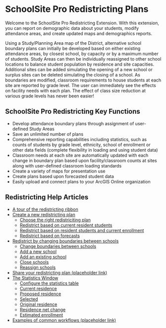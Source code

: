 
# SchoolSite Pro Redistricting Plans
Welcome to the SchoolSite Pro Redistricting Extension. With this extension, you can report on demographic data about your students, modify attendance areas, and create updated maps and demographics reports.

Using a Study/Planning Area map of the District, alternative school boundary plans can initially be developed based on either existing attendance areas, by closest school, by capacity or by a maximum number of students. Study Areas can then be individually reassigned to other school locations to balance student population by residence and site capacities. Additional sites can be added simulating the opening of a new school or surplus sites can be deleted simulating the closing of a school. As boundaries are modified, classroom requirements to house students at each site are reported by grade level. The user can immediately see the effects on facility needs with each plan. The effect of class size reduction at various grade levels has never been easier!

## SchoolSite Pro Redistricting Key Functions
* Develop attendance boundary plans through assignment of user-defined Study Areas
* Save an unlimited number of plans
* Comprehensive reporting capabilities including statistics, such as counts of students by grade level, ethnicity, school of enrollment or other data fields (complete flexibility in loading and using student data)
* Classroom needs at each site are automatically updated with each change in boundary plan based upon facility/classroom counts at sites along with user-defined classroom loading standards
* Create a variety of maps for presentation use
* Create plans based upon forecasted student data
* Easily upload and connect plans to your ArcGIS Online organization

## Redistricting Help Articles
- [A tour of the redistricting ribbon](briefTour.md)
- [Create a new redistricting plan](createPlan/index.md)
  - [Choose the right redistriciting plan](choosePlan.md)
  - [Redistrict based on current resident students](residence.md)
  - [Redistrict based on resident students and current enrollment](enrollment.md)
  - [Redistrict based on forecasts](forecasts.md)
- [Redistrict by changing boundaries between schools](modifyPlans/index.md)
  - [Change boundaries between schools](changeBoundaries.md)
  - [Add a new school](addSchool.md)
  - [Add an existing school](addExistingSchool.md)
  - [Close schools](closingSchools.md)
  - [Reassign schools](reassignSchools.md)
- [Share your redistricting plan (placeholder link)](index.md)
- [The Statistics Window](statistics/index.md)
  - [Configure the statistics table](statistics/planProperties.md)
  - [Current residence](statistics/statsWindow.md#the-statistics-window-current-residence)
  - [Proposed residence](statistics/statsWindow.md#the-statistics-window-proposed-residence)
  - [Selected](statistics/statsWindow.md#the-statistics-window-selected)
  - [Original residence](statistics/statsWindow.md#the-statistics-window-original-residence)
  - [Residence net change](statistics/statsWindow.md#the-statistics-window-residence-net-change)
  - [Estimated enrollment](statistics/statsWindow.md#the-statistics-window-estimated-enrollment)
- [Examples of common workflows (placeholder link)](index.md)
